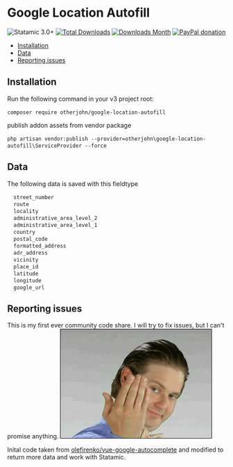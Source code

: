 # Google Location Autofill

![Statamic 3.0+](https://img.shields.io/badge/Statamic-3.0+-FF269E?style=for-the-badge&link=https://statamic.com)
[![Total Downloads](https://img.shields.io/packagist/dt/otherjohn/google-location-autofill.svg)](https://packagist.org/packages/otherjohn/google-location-autofill) [![Downloads Month](https://img.shields.io/packagist/dm/otherjohn/google-location-autofill.svg)](https://packagist.org/otherjohn/google-location-autofill) [![PayPal donation](https://img.shields.io/badge/paypal-donate-blue.svg)](https://paypal.me/otherjohn)


- [Installation](#installation)
- [Data](#data)
- [Reporting issues](#reporting-issues)

## Installation

Run the following command in your v3 project root:

```
composer require otherjohn/google-location-autofill
```

publish addon assets from vendor package
```
php artisan vendor:publish --provider=otherjohn\google-location-autofill\ServiceProvider --force
```

## Data

The following data is saved with this fieldtype

```
  street_number
  route
  locality
  administrative_area_level_2
  administrative_area_level_1
  country
  postal_code
  formatted_address
  adr_address
  vicinity
  place_id
  latitude
  longitude
  google_url
```

## Reporting issues

 This is my first ever community code share. I will try to fix issues, but I can't promise anything.
 ![It's Free Software](itsfree.gif)




Inital code taken from [olefirenko/vue-google-autocomplete](https://github.com/olefirenko/vue-google-autocomplete) and modified to return more data and work with Statamic.
